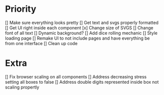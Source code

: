 # Priority
[] Make sure everything looks pretty
    [] Get text and svgs properly formatted
        [] Get UI right inside each component
        [x] Change size of SVGS
        [] Change font of all text
    [] Dynamic background?
[] Add dice rolling mechanic
[] Style loading page
[] Remake UI to not include pages and have everything be from one interface
[] Clean up code

# Extra
[] Fix browser scaling on all components
[] Address decreasing stress setting all boxes to false
[] Address double digits represented inside box not scaling propertly
